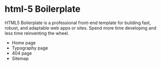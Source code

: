 # html-5 Boilerplate
HTML5 Boilerplate is a professional front-end template for building fast, robust, and adaptable web apps or sites. Spend more time developing and less time reinventing the wheel.

* Home page
* Typography page
* 404 page
* Sitemap
